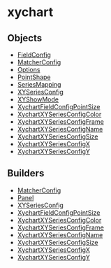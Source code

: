 # xychart

## Objects

 * <span class="badge object-type-class"></span> [FieldConfig](./object-FieldConfig.md)
 * <span class="badge object-type-class"></span> [MatcherConfig](./object-MatcherConfig.md)
 * <span class="badge object-type-class"></span> [Options](./object-Options.md)
 * <span class="badge object-type-enum"></span> [PointShape](./object-PointShape.md)
 * <span class="badge object-type-enum"></span> [SeriesMapping](./object-SeriesMapping.md)
 * <span class="badge object-type-class"></span> [XYSeriesConfig](./object-XYSeriesConfig.md)
 * <span class="badge object-type-enum"></span> [XYShowMode](./object-XYShowMode.md)
 * <span class="badge object-type-class"></span> [XychartFieldConfigPointSize](./object-XychartFieldConfigPointSize.md)
 * <span class="badge object-type-class"></span> [XychartXYSeriesConfigColor](./object-XychartXYSeriesConfigColor.md)
 * <span class="badge object-type-class"></span> [XychartXYSeriesConfigFrame](./object-XychartXYSeriesConfigFrame.md)
 * <span class="badge object-type-class"></span> [XychartXYSeriesConfigName](./object-XychartXYSeriesConfigName.md)
 * <span class="badge object-type-class"></span> [XychartXYSeriesConfigSize](./object-XychartXYSeriesConfigSize.md)
 * <span class="badge object-type-class"></span> [XychartXYSeriesConfigX](./object-XychartXYSeriesConfigX.md)
 * <span class="badge object-type-class"></span> [XychartXYSeriesConfigY](./object-XychartXYSeriesConfigY.md)
## Builders

 * <span class="badge builder"></span> [MatcherConfig](./builder-MatcherConfig.md)
 * <span class="badge builder"></span> [Panel](./builder-Panel.md)
 * <span class="badge builder"></span> [XYSeriesConfig](./builder-XYSeriesConfig.md)
 * <span class="badge builder"></span> [XychartFieldConfigPointSize](./builder-XychartFieldConfigPointSize.md)
 * <span class="badge builder"></span> [XychartXYSeriesConfigColor](./builder-XychartXYSeriesConfigColor.md)
 * <span class="badge builder"></span> [XychartXYSeriesConfigFrame](./builder-XychartXYSeriesConfigFrame.md)
 * <span class="badge builder"></span> [XychartXYSeriesConfigName](./builder-XychartXYSeriesConfigName.md)
 * <span class="badge builder"></span> [XychartXYSeriesConfigSize](./builder-XychartXYSeriesConfigSize.md)
 * <span class="badge builder"></span> [XychartXYSeriesConfigX](./builder-XychartXYSeriesConfigX.md)
 * <span class="badge builder"></span> [XychartXYSeriesConfigY](./builder-XychartXYSeriesConfigY.md)
